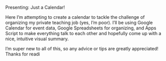 Presenting: Just a Calendar!

Here I’m attempting to create a calendar to tackle the challenge of organizing my private teaching job (yes, I’m poor). I’ll be using Google Calendar for event data, Google Spreadsheets for organizing, and Apps Script to make everything talk to each other and hopefully come up with a nice, intuitive visual summary.

I’m super new to all of this, so any advice or tips are greatly appreciated! Thanks for readi